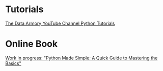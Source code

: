 # Tutorials

[The Data Armory YouTube Channel Python Tutorials](https://www.youtube.com/@thedataarmory)

# Online Book
[Work in progress: "Python Made Simple: A Quick Guide to Mastering the Basics"](https://everndah.github.io/python_tutorials/)
